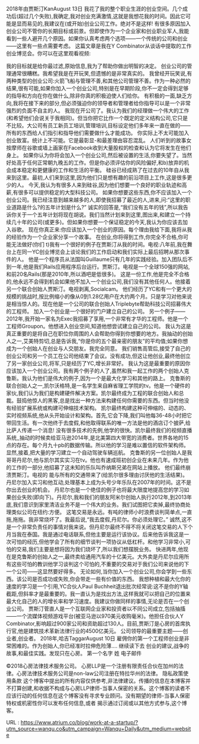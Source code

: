 2018年由贾斯汀KanAugust 13日 
 我花了我的整个职业生涯的创业空间。几个成功后(超过几个失败),我确定,我对创业充满激情,这就是我想花我的时间。因此它可能是显而易见的,我建议在(或开始)创业公司工作。绝对不是这样! 
 有很多原因加入创业公司不管你的长期目标或前景。但即使作为一个企业家和创业职业军人,我能看到一些人避开几个原因。如果你认真考虑两个选项——一个传统的公司和创业——这里有一些点需要考虑。 
 这篇文章是我在Y Combinator从谈话中提取的工作创业博览会。你可以在这里观看视频: 
  
 我的目标就是给你最过滤,原始信息,我为了帮助你做出明智的决定。 
 创业公司的管理通常很糟糕。我希望我是在开玩笑,但遗憾的是非常真实的。 
 我曾经开玩笑说,有两种类型的创业公司:火箭飞船与管理不善,和其他公司管理不善。作为一种必然的结果,很有可能,如果你加入一个创业公司,特别是在早期阶段,你不一定会得到足够的指导和方向在你在做什么,除非你真的积极迫使人们给你。 
 有积极的一面,缺乏方向,我将在接下来的部分,但必须强迫你的领导者和管理者给你指导可以是一个非常强烈的负面不自主的人。 
 我现在开公司了。我认为我们的经理做一个伟大的工作(和希望他们会说关于我相同)。但当你把它比作一个既定的定义结构公司,它只是不比较。大公司有员工新员工培训,管理培训,目标设定他们多年来一直在做的——所有的东西给人们指引和指导他们需要做什么才能成功。 
 你实际上不太可能加入创业致富。统计上不可能。它是最彰显-和最差理由容忍混乱。 
 人们听到的故事女按摩师在谷歌或墙上画家在Facebook收到大量股权的检查和认为它将发生在他们身上。 
 如果你认为你将会加入一个创业公司,然后被设置的生活,你要失望了。当然好处高于任何正常朝九晚五的工作。但是你必须评估你的风险偏好,和b)放弃的机会成本稳定和更健康的工作和生活的平衡。 
 硅谷已经成熟了在过去的10年自从我来到这里。最初,人们来到这里,因为他们只是想有趣的前沿项目上工作,这是很多更少的人。 
 今天,我认为有很多人来到硅谷,因为他们想要一个良好的职业轨迹和高薪,有很多可以提供稳定的大型科技公司。 
 如果你想要这些东西,你不应该加入一个创业公司。我已经注意到越来越多的人,即使我招募了最近的人,进来,问:“这里的职业道路是什么?的五年计划是什么?” 
 诚实的回答是,“我们没有五年的钱”,所以我告诉你关于一个五年计划将现在胡说。我们当然计划来到这里,图出来,和建立一个持续几十年的公司(或更多)。但如果你想要一个保证稳定的今天,我认为你应该去加入谷歌。 
 现在你真正来:你应该加入一个创业的原因。每个理由我给下面,我将从我的经验作为一个企业家分享一个故事。 
 在创业,你将得到工作,你完全不合格,你可能无法做好(你们 
 t)我有一个很好的例子在贾斯汀从我的时间。电视:八年前,我在舞台上在同一YC创业博览会上谈论我们的工作启动和我们实际上最后招聘从那次事件的人。 
 他是一个程序员从法国叫Guillaume只有几年的实践经验。加入团队后不到一年,他是我们Rails应用程序后台运行。贾斯汀。电视是一个全球150强的网站,和前20名Rails(那是2010年,所以酒吧是低很多)。 
 这是一份工作,他是完全不合格的,他永远不会得到机会如果他不加入一个创业公司,我们没有其他任何人。他接着另一个联合创始人贾斯汀。电视剥离,Socialcam。 
 他们经历了YC和有一个更大的规模的挑战时,按比例缩小的像从0到1.28亿用户在大约两个月。只是学习对他来说是相当惊人的。现在他是一个公司的联合创始人Triplebyte帮助科技公司招募伟大的工程师。 
 加入一个创业是一个很好的门户建立自己的公司。 
 另一个例子——2012年,我开始一家名为Exec我招募了享用,一个非常有才华的工程师。他是一个工程师Groupon。他想进入创业空间,知道他想尝试建立自己的公司。 
 我认为这是真正重要的是将自己在职位你周围的人会帮助你得到你想要的地方。我抽动的创始人之一,艾美特剪切,总是告诉我,“你是你的五个最亲密的朋友”的平均值;如果你想成为一个创始人在创业与人交朋友。我完全同意。 
 我们销售高管后,接受了自己的创业公司和另一个员工在公司他结束了会议。没有成功,但这让他创业,最终他创立了另一家创业公司,将军,只是经历了YC,增长非常好。 
 我认为这是最重要的原因你应该加入一个创业公司。我有两个例子的人了,虽然和我一起工作的两个创始人克鲁斯。我认为他们是伟大的例子,因为一个是最大化学习和其他的路上。 
 克鲁斯的联合创始人之一,凯尔沃格特,是一名学生来自麻省理工学院的tv。他是一个硬件的家伙,我们认为我们是构建硬件解决方案。凯尔最终成为工程的联合创始人和总裁。鼓捣他惊人的黑客,总是找出一种方法来构建任何你需要的东西。但当时他没有经验扩展系统或构建可伸缩技术架构。 
 凯尔最终构建这种可伸缩的、动态的、实时视频系统,他从头开始设计和架构。首先,它会下降,我们叫他每36-48小时把它带回生活。有一次他终于去度假,和他取得联系的唯一方法是他的酒店订个披萨,给比萨人传递一个消息! 
 没有很多技术的先例,他学的很快。凯尔最终我们的视频直播系统,,抽动的时候卖给亚马逊2014年,是北美第四大带宽的消费者。世界各地的15点的存在。每个月九十pb的数据传输。所以他的学习是难以置信的软件架构师。显然,接着,把大量的学习建立一个自动驾驶车辆巡航。 
 克鲁斯的另一位创始人是我哥哥丹尼尔,他与凯尔其实实习在tv。他也有速成班初创企业在未来几年。作为他的工作的一部分,他招募了这未知的乐队叫乔纳斯兄弟在网站上播放。 
 他们最终崩溃贾斯汀。电视的 
 能与所有的交通带来了(给凯尔很多理由讨厌他的生活结果)。丹尼尔加入实习和他互动,处理基本上成为头号少年乐队在2007年的时间。这不是你出去创业的机会。 
 丹尼尔也是一个绝佳的例子也将最大限度地提高您的学习如果创业失败(即向下)。丹尼尔,我和我们的朋友阿米尔创始人执行2012年,到2013年底,我们意识到家里清洁业务不是一个伟大的业务。我们试图把它卖掉,最终协商处理类似公司在纽约:方便。 
 这笔交易是永远。有吨的律师小时浪费谈判简单点,一直拖,拖拖。我非常烧坏了。我最后说,“我去度假,丹尼尔。你必须处理它。” 
 诚然,这不是一个非常负责任的事情对我来说。但丹尼尔最终不得不将关闭这笔交易的人下个月当我在泰国。我是通过电话联系,但他主要是运行该协议。后来他告诉我这是一次可怕的经历,但他学会了所有的细节谈判一项协议从低杠杆。和他学习非常小,可怕的交易,我们主要是想将因为我们烧坏了,所以我们想摆脱业务。 
 快进两年,他现在是克鲁斯的创始人之一,最终卖给通用汽车的十亿美元。大外卖是丹尼尔应用所有这些可怕的教训他学习谈判这个可怕的,不重要的交易对于我们公司来说他的下一个公司——这显然要好得多。 
 无论如何,当你加入一个创业公司,你会学到一些东西。该公司是否成功或失败,你会带走一些有价值的东西。 
 我想种植和最大化你的速度的学习是一个引用,YC合伙人Paul Buchheit退出批次经常说:这不是你的Y轴截距,但斜率才是最重要的。我一直认为是找出方法,这样我就可以把自己的位置来最大化自己的人的增长率和学习速度。我建议你做同样的事情,无论是否在一个创业公司。 
 贾斯汀菅直人是一个互联网企业家和投资者以不同公司成立,包括抽搐——一个流媒体视频游戏平台(被亚马逊以970美元收购毫米)。他担任合伙人Y Combinator,影响超过900家公司和资助超过130人。目前,贾斯汀是心房的首席执行官,他是建筑技术革新法律行业的4500亿美元。 
 公司领导的最重要主题——创业者,创业者。 
 2018年,哈吉TaggarAugust 10日 
 雇佣你的第一个工程师创业是非常困难的。作为创始人,你已经准时拉伸危险薄.... 
 继续读下去 
 创业的建议,战争的故事,和最佳实践。发现只在心房。 
 第一个名字 
 姓 
 电子邮件 
  
 ©2018心房法律技术服务公司。 
 心房LLP是一个注册有限责任合伙在加州的法律。心房法律技术服务公司是non-law公司注册在特拉华州的法律。 
 隐私政策使用条款 
 这个博客中提出的所有内容仅供参考,非法律建议。传播的信息在本博客并不打算创建,和收据不构成与心房LLP律师-当事人保密的关系。这个博客的读者不应该行动的任何信息在这个博客没有寻求专业顾问。没有期望的律师-当事人保密特权或机密性你可以发布任何信息,或者 
 揭示通过订阅或以其他方式参与,这个博客。 
  
   
  URL : https://www.atrium.co/blog/work-at-a-startup/?utm_source=wanqu.co&utm_campaign=Wanqu+Daily&utm_medium=website